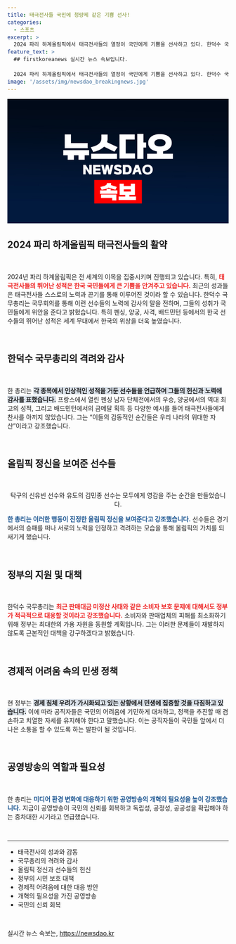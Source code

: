 ```yaml
---
title: 태극전사들 국민에 청량제 같은 기쁨 선사!
categories:
  - 스포츠
excerpt: >
  2024 파리 하계올림픽에서 태극전사들의 열정이 국민에게 기쁨을 선사하고 있다. 한덕수 국무총리가 선수들의 감동적인 성과를 축하하며, 올림픽 정신을 강조했다. 기대 이상의 성적을 낸 144명의 선수와 코치진을 응원하는 목소리가 높아지고 있다.
feature_text: >
  ## firstkoreanews 실시간 뉴스 속보입니다.

  2024 파리 하계올림픽에서 태극전사들의 열정이 국민에게 기쁨을 선사하고 있다. 한덕수 국무총리가 선수들의 감동적인 성과를 축하하며, 올림픽 정신을 강조했다. 기대 이상의 성적을 낸 144명의 선수와 코치진을 응원하는 목소리가 높아지고 있다.
image: '/assets/img/newsdao_breakingnews.jpg'
---
```


<p><img src="/assets/img/newsdao_breakingnews.jpg" alt="firstkoreanews 속보" /></p>

<h2 data-ke-size="size26">2024 파리 하계올림픽 태극전사들의 활약</h2>

<p data-ke-size="size16">&nbsp;</p>

<p>2024년 파리 하계올림픽은 전 세계의 이목을 집중시키며 진행되고 있습니다. 특히, <b><span style="color: #ee2323;">태극전사들의 뛰어난 성적은 한국 국민들에게 큰 기쁨을 안겨주고 있습니다.</span></b> 최근의 성과들은 태극전사들 스스로의 노력과 끈기를 통해 이루어진 것이라 할 수 있습니다. 한덕수 국무총리는 국무회의를 통해 이런 선수들의 노력에 감사의 말을 전하며, 그들의 성취가 국민들에게 위안을 준다고 밝혔습니다. 특히 펜싱, 양궁, 사격, 배드민턴 등에서의 한국 선수들의 뛰어난 성적은 세계 무대에서 한국의 위상을 더욱 높였습니다.</p>

<p data-ke-size="size16">&nbsp;</p>

<h2 data-ke-size="size26">한덕수 국무총리의 격려와 감사</h2>

<p data-ke-size="size16">&nbsp;</p>

<p>한 총리는 <b><span style="background-color: #21538527;">각 종목에서 인상적인 성적을 거둔 선수들을 언급하며 그들의 헌신과 노력에 감사를 표했습니다.</span></b> 프랑스에서 열린 펜싱 남자 단체전에서의 우승, 양궁에서의 역대 최고의 성적, 그리고 배드민턴에서의 금메달 획득 등 다양한 예시를 들어 태극전사들에게 찬사를 아끼지 않았습니다. 그는 “이들의 감동적인 순간들은 우리 나라의 위대한 자산”이라고 강조했습니다.</p>

<p data-ke-size="size16">&nbsp;</p>

<h2 data-ke-size="size26">올림픽 정신을 보여준 선수들</h2>

<p data-ke-size="size16">&nbsp;</p>

<p><center>탁구의 신유빈 선수와 유도의 김민종 선수는 모두에게 영감을 주는 순간을 만들었습니다.</center></p>

<p><b><span style="color: #1a5490;">한 총리는 이러한 행동이 진정한 올림픽 정신을 보여준다고 강조했습니다.</span></b> 선수들은 경기에서의 승패를 떠나 서로의 노력을 인정하고 격려하는 모습을 통해 올림픽의 가치를 되새기게 했습니다.</p>

<p data-ke-size="size16">&nbsp;</p>

<h2 data-ke-size="size26">정부의 지원 및 대책</h2>

<p data-ke-size="size16">&nbsp;</p>

<p>한덕수 국무총리는 <b><span style="color: #ee2323;"> 최근 판매대금 미정산 사태와 같은 소비자 보호 문제에 대해서도 정부가 적극적으로 대응할 것이라고 강조했습니다.</span></b> 소비자와 판매업체의 피해를 최소화하기 위해 정부는 최대한의 가용 자원을 동원할 계획입니다. 그는 이러한 문제들이 재발하지 않도록 근본적인 대책을 강구하겠다고 밝혔습니다.</p>

<p data-ke-size="size16">&nbsp;</p>

<h2 data-ke-size="size26">경제적 어려움 속의 민생 정책</h2>

<p data-ke-size="size16">&nbsp;</p>

<p>현 정부는 <b><span style="background-color: #21538527;">경제 침체 우려가 가시화되고 있는 상황에서 민생에 집중할 것을 다짐하고 있습니다.</span></b> 이에 따라 공직자들은 국민의 어려움에 기민하게 대처하고, 정책을 추진할 때 겸손하고 치열한 자세를 유지해야 한다고 말했습니다. 이는 공직자들이 국민들 앞에서 더 나은 소통을 할 수 있도록 하는 발판이 될 것입니다.</p>

<p data-ke-size="size16">&nbsp;</p>

<h2 data-ke-size="size26">공영방송의 역할과 필요성</h2>

<p data-ke-size="size16">&nbsp;</p>

<p>한 총리는 <b><span style="color: #1a5490;">미디어 환경 변화에 대응하기 위한 공영방송의 개혁의 필요성을 높이 강조했습니다.</span></b> 지금이 공영방송이 국민의 신뢰를 회복하고 독립성, 공정성, 공공성을 확립해야 하는 중차대한 시기라고 언급했습니다.</p>

<p data-ke-size="size16">&nbsp;</p>

<hr>

<ul>
    <li>태극전사의 성과와 감동</li>
    <li>국무총리의 격려와 감사</li>
    <li>올림픽 정신과 선수들의 헌신</li>
    <li>정부의 시민 보호 대책</li>
    <li>경제적 어려움에 대한 대응 방안</li>
    <li>개혁의 필요성을 가진 공영방송</li>
    <li>국민의 신뢰 회복</li>
</ul>

<p data-ke-size="size16">&nbsp;</p>
실시간 뉴스 속보는, <a href="https://newsdao.kr" rel="dofollow">https://newsdao.kr</a>


